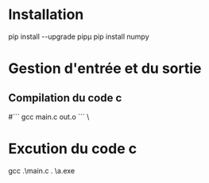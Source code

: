 # Installation 

pip install --upgrade pipµ
pip install numpy


# Gestion d'entrée et du sortie 
## Compilation du code c 

#``` gcc main.c out.o ´´´ \

#  Excution du code c
gcc .\main.c
. \a.exe

``` ./out.o ´´´\




